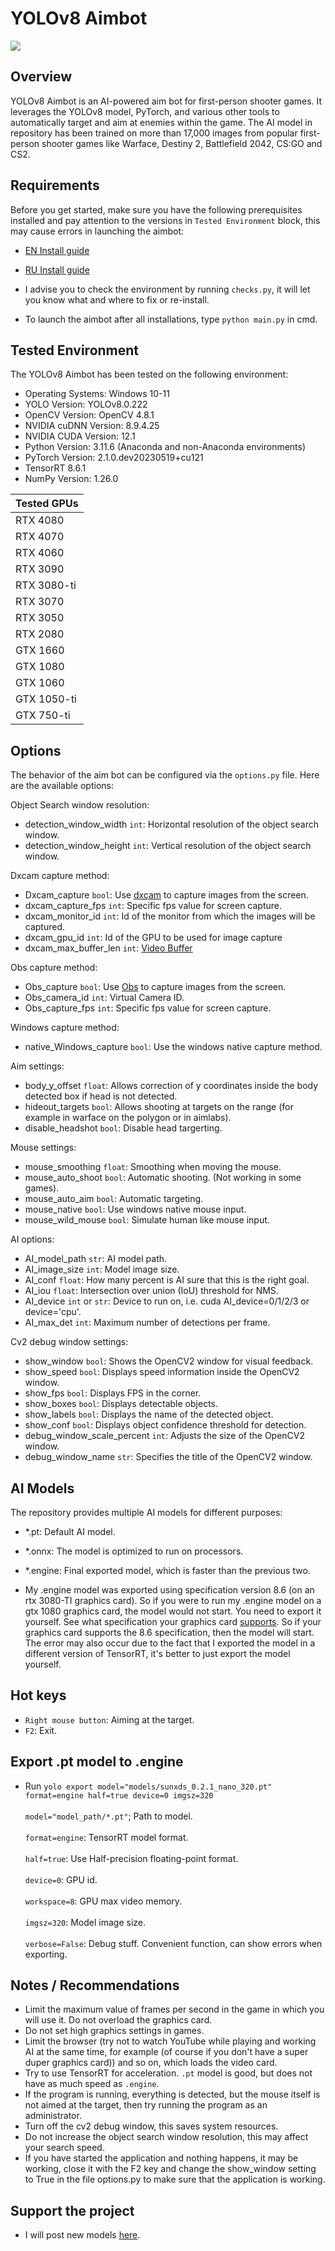 # YOLOv8 Aimbot
![](https://github.com/SunOner/yolov8_aimbot/blob/main/media/one.gif)
## Overview

YOLOv8 Aimbot is an AI-powered aim bot for first-person shooter games. It leverages the YOLOv8 model, PyTorch, and various other tools to automatically target and aim at enemies within the game. The AI model in repository has been trained on more than 17,000 images from popular first-person shooter games like Warface, Destiny 2, Battlefield 2042, CS:GO and CS2.

## Requirements

Before you get started, make sure you have the following prerequisites installed and pay attention to the versions in `Tested Environment` block, this may cause errors in launching the aimbot:

- [EN Install guide](https://github.com/SunOner/yolov8_aimbot/blob/main/install_guide_en.md)
- [RU Install guide](https://github.com/SunOner/yolov8_aimbot/blob/main/install_guide_ru.md)

- I advise you to check the environment by running `checks.py`, it will let you know what and where to fix or re-install.
- To launch the aimbot after all installations, type `python main.py` in cmd.
## Tested Environment

The YOLOv8 Aimbot has been tested on the following environment:

- Operating Systems: Windows 10-11
- YOLO Version: YOLOv8.0.222
- OpenCV Version: OpenCV 4.8.1
- NVIDIA cuDNN Version: 8.9.4.25
- NVIDIA CUDA Version: 12.1
- Python Version: 3.11.6 (Anaconda and non-Anaconda environments)
- PyTorch Version: 2.1.0.dev20230519+cu121
- TensorRT 8.6.1
- NumPy Version: 1.26.0

| Tested GPUs |
|----------|
| RTX 4080 |
| RTX 4070 |
| RTX 4060 |
| RTX 3090 |
| RTX 3080-ti |
| RTX 3070 |
| RTX 3050 |
| RTX 2080 |
| GTX 1660 |
| GTX 1080 |
| GTX 1060 |
| GTX 1050-ti |
| GTX 750-ti |

## Options

The behavior of the aim bot can be configured via the `options.py` file. Here are the available options:

Object Search window resolution:
- detection_window_width `int`: Horizontal resolution of the object search window.
- detection_window_height `int`: Vertical resolution of the object search window.

Dxcam capture method:
- Dxcam_capture `bool`: Use [dxcam](https://github.com/ra1nty/DXcam) to capture images from the screen.
- dxcam_capture_fps `int`: Specific fps value for screen capture.
- dxcam_monitor_id `int`: Id of the monitor from which the images will be captured.
- dxcam_gpu_id `int`: Id of the GPU to be used for image capture
- dxcam_max_buffer_len `int`: [Video Buffer](https://github.com/ra1nty/DXcam#video-buffer)

Obs capture method:
- Obs_capture `bool`: Use [Obs](https://github.com/obsproject/obs-studio) to capture images from the screen.
- Obs_camera_id `int`: Virtual Camera ID.
- Obs_capture_fps `int`: Specific fps value for screen capture.

Windows capture method:
- native_Windows_capture `bool`: Use the windows native capture method.

Aim settings:
- body_y_offset `float`: Allows correction of y coordinates inside the body detected box if head is not detected.
- hideout_targets `bool`: Allows shooting at targets on the range (for example in warface on the polygon or in aimlabs).
- disable_headshot `bool`: Disable head targerting.

Mouse settings:
- mouse_smoothing `float`: Smoothing when moving the mouse.
- mouse_auto_shoot `bool`: Automatic shooting. (Not working in some games).
- mouse_auto_aim `bool`: Automatic targeting.
- mouse_native `bool`: Use windows native mouse input.
- mouse_wild_mouse `bool`: Simulate human like mouse input.

AI options:
- AI_model_path `str`: AI model path.
- AI_image_size `int`: Model image size.
- AI_conf `float`: How many percent is AI sure that this is the right goal.
- AI_iou `float`: Intersection over union (IoU) threshold for NMS.
- AI_device `int` or `str`: Device to run on, i.e. cuda AI_device=0/1/2/3 or device='cpu'.
- AI_max_det `int`: Maximum number of detections per frame.

Cv2 debug window settings:
- show_window `bool`: Shows the OpenCV2 window for visual feedback.
- show_speed `bool`: Displays speed information inside the OpenCV2 window.
- show_fps `bool`: Displays FPS in the corner.
- show_boxes `bool`: Displays detectable objects.
- show_labels `bool`: Displays the name of the detected object.
- show_conf `bool`: Displays object confidence threshold for detection.
- debug_window_scale_percent `int`: Adjusts the size of the OpenCV2 window.
- debug_window_name `str`: Specifies the title of the OpenCV2 window.

## AI Models

The repository provides multiple AI models for different purposes:

- *.pt: Default AI model.
- *.onnx: The model is optimized to run on processors.
- *.engine: Final exported model, which is faster than the previous two.

- My .engine model was exported using specification version 8.6 (on an rtx 3080-TI graphics card). So if you were to run my .engine model on a gtx 1080 graphics card, the model would not start. You need to export it yourself. See what specification your graphics card [supports](https://ru.wikipedia.org/wiki/CUDA). So if your graphics card supports the 8.6 specification, then the model will start. The error may also occur due to the fact that I exported the model in a different version of TensorRT, it's better to just export the model yourself.

## Hot keys

- `Right mouse button`: Aiming at the target.
- `F2`: Exit.

## Export .pt model to .engine

- Run `yolo export model="models/sunxds_0.2.1_nano_320.pt" format=engine half=true device=0 imgsz=320`
<br></br>
`model="model_path/*.pt"`; Path to model.
<br></br>
`format=engine`: TensorRT model format.
<br></br>
`half=true`: Use Half-precision floating-point format.
<br></br>
`device=0`: GPU id.
<br></br>
`workspace=8`: GPU max video memory.
<br></br>
`imgsz=320`: Model image size.
<br></br>
`verbose=False`: Debug stuff. Convenient function, can show errors when exporting.
## Notes / Recommendations
- Limit the maximum value of frames per second in the game in which you will use it. Do not overload the graphics card.
- Do not set high graphics settings in games.
- Limit the browser (try not to watch YouTube while playing and working AI at the same time, for example (of course if you don't have a super duper graphics card)) and so on, which loads the video card.
- Try to use TensorRT for acceleration. `.pt` model is good, but does not have as much speed as `.engine`.
- If the program is running, everything is detected, but the mouse itself is not aimed at the target, then try running the program as an administrator.
- Turn off the cv2 debug window, this saves system resources.
- Do not increase the object search window resolution, this may affect your search speed.
- If you have started the application and nothing happens, it may be working, close it with the F2 key and change the show_window setting to True in the file options.py to make sure that the application is working.
## Support the project

- I will post new models [here](https://boosty.to/sunone).
